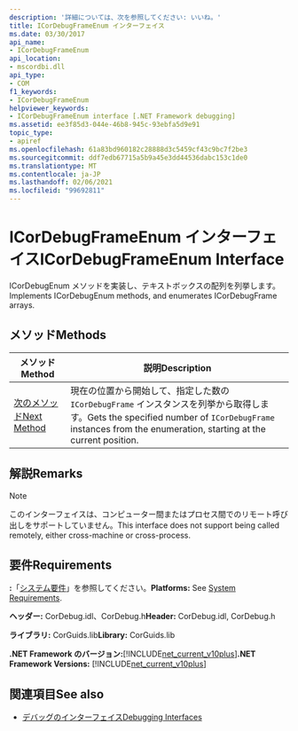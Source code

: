 ```yaml
---
description: '詳細については、次を参照してください: いいね。'
title: ICorDebugFrameEnum インターフェイス
ms.date: 03/30/2017
api_name:
- ICorDebugFrameEnum
api_location:
- mscordbi.dll
api_type:
- COM
f1_keywords:
- ICorDebugFrameEnum
helpviewer_keywords:
- ICorDebugFrameEnum interface [.NET Framework debugging]
ms.assetid: ee3f85d3-044e-46b8-945c-93ebfa5d9e91
topic_type:
- apiref
ms.openlocfilehash: 61a83bd960182c28888d3c5459cf43c9bc7f2be3
ms.sourcegitcommit: ddf7edb67715a5b9a45e3dd44536dabc153c1de0
ms.translationtype: MT
ms.contentlocale: ja-JP
ms.lasthandoff: 02/06/2021
ms.locfileid: "99692811"
---
```

# <a name="icordebugframeenum-interface"></a><span data-ttu-id="c8ba2-103">ICorDebugFrameEnum インターフェイス</span><span class="sxs-lookup"><span data-stu-id="c8ba2-103">ICorDebugFrameEnum Interface</span></span>

<span data-ttu-id="c8ba2-104">ICorDebugEnum メソッドを実装し、テキストボックスの配列を列挙します。</span><span class="sxs-lookup"><span data-stu-id="c8ba2-104">Implements ICorDebugEnum methods, and enumerates ICorDebugFrame arrays.</span></span>  
  
## <a name="methods"></a><span data-ttu-id="c8ba2-105">メソッド</span><span class="sxs-lookup"><span data-stu-id="c8ba2-105">Methods</span></span>  
  
|<span data-ttu-id="c8ba2-106">メソッド</span><span class="sxs-lookup"><span data-stu-id="c8ba2-106">Method</span></span>|<span data-ttu-id="c8ba2-107">説明</span><span class="sxs-lookup"><span data-stu-id="c8ba2-107">Description</span></span>|  
|------------|-----------------|  
|[<span data-ttu-id="c8ba2-108">次のメソッド</span><span class="sxs-lookup"><span data-stu-id="c8ba2-108">Next Method</span></span>](icordebugframeenum-next-method.md)|<span data-ttu-id="c8ba2-109">現在の位置から開始して、指定した数の `ICorDebugFrame` インスタンスを列挙から取得します。</span><span class="sxs-lookup"><span data-stu-id="c8ba2-109">Gets the specified number of `ICorDebugFrame` instances from the enumeration, starting at the current position.</span></span>|  
  
## <a name="remarks"></a><span data-ttu-id="c8ba2-110">解説</span><span class="sxs-lookup"><span data-stu-id="c8ba2-110">Remarks</span></span>  
  
> [!NOTE]
> <span data-ttu-id="c8ba2-111">このインターフェイスは、コンピューター間またはプロセス間でのリモート呼び出しをサポートしていません。</span><span class="sxs-lookup"><span data-stu-id="c8ba2-111">This interface does not support being called remotely, either cross-machine or cross-process.</span></span>  
  
## <a name="requirements"></a><span data-ttu-id="c8ba2-112">要件</span><span class="sxs-lookup"><span data-stu-id="c8ba2-112">Requirements</span></span>  

 <span data-ttu-id="c8ba2-113">**:**「[システム要件](../../get-started/system-requirements.md)」を参照してください。</span><span class="sxs-lookup"><span data-stu-id="c8ba2-113">**Platforms:** See [System Requirements](../../get-started/system-requirements.md).</span></span>  
  
 <span data-ttu-id="c8ba2-114">**ヘッダー:** CorDebug.idl、CorDebug.h</span><span class="sxs-lookup"><span data-stu-id="c8ba2-114">**Header:** CorDebug.idl, CorDebug.h</span></span>  
  
 <span data-ttu-id="c8ba2-115">**ライブラリ:** CorGuids.lib</span><span class="sxs-lookup"><span data-stu-id="c8ba2-115">**Library:** CorGuids.lib</span></span>  
  
 <span data-ttu-id="c8ba2-116">**.NET Framework のバージョン:**[!INCLUDE[net_current_v10plus](../../../../includes/net-current-v10plus-md.md)]</span><span class="sxs-lookup"><span data-stu-id="c8ba2-116">**.NET Framework Versions:** [!INCLUDE[net_current_v10plus](../../../../includes/net-current-v10plus-md.md)]</span></span>  
  
## <a name="see-also"></a><span data-ttu-id="c8ba2-117">関連項目</span><span class="sxs-lookup"><span data-stu-id="c8ba2-117">See also</span></span>

- [<span data-ttu-id="c8ba2-118">デバッグのインターフェイス</span><span class="sxs-lookup"><span data-stu-id="c8ba2-118">Debugging Interfaces</span></span>](debugging-interfaces.md)
